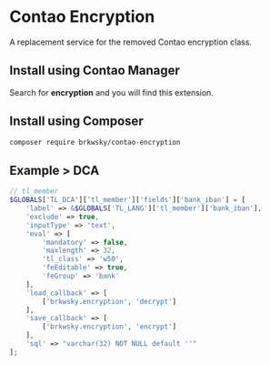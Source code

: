 # Contao Encryption

A replacement service for the removed Contao encryption class.

## Install using Contao Manager

Search for **encryption** and you will find this extension.

## Install using Composer

```bash
composer require brkwsky/contao-encryption
```

## Example > DCA
```php
// tl_member
$GLOBALS['TL_DCA']['tl_member']['fields']['bank_iban'] = [
    'label' => &$GLOBALS['TL_LANG']['tl_member']['bank_iban'],
    'exclude' => true,
    'inputType' => 'text',
    'eval' => [
        'mandatory' => false,
        'maxlength' => 32,
        'tl_class' => 'w50',
        'feEditable' => true,
        'feGroup' => 'bank'
    ],
    'load_callback' => [
        ['brkwsky.encryption', 'decrypt']
    ],
    'save_callback' => [
        ['brkwsky.encryption', 'encrypt']
    ],
    'sql' => "varchar(32) NOT NULL default ''"
];
```
